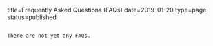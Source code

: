 title=Frequently Asked Questions (FAQs)
date=2019-01-20
type=page
status=published
~~~~~~

There are not yet any FAQs.
